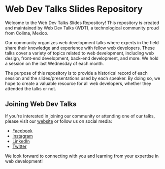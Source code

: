 # Web Dev Talks Slides Repository

Welcome to the Web Dev Talks Slides Repository! This repository is created and maintained by Web Dev Talks (WDT), a technological community proud from Colima, Mexico.

Our community organizes web development talks where experts in the field share their knowledge and experience with fellow web developers. These talks cover a variety of topics related to web development, including web design, front-end development, back-end development, and more. We hold a session on the last Wednesday of each month.

The purpose of this repository is to provide a historical record of each session and the slides/presentations used by each speaker. By doing so, we hope to create a valuable resource for all web developers, whether they attended the talks or not.

## Joining Web Dev Talks

If you're interested in joining our community or attending one of our talks, please visit our [website](https://www.webdevtalks.mx/#/about) or follow us on social media:

- [Facebook](https://www.facebook.com/ColimaWebDevTalks)
- [Instagram](https://www.instagram.com/webdevtalksmx/)
- [LinkedIn](https://www.linkedin.com/company/web-dev-talks/)
- [Twitter](https://twitter.com/webdevtalksmx)

We look forward to connecting with you and learning from your expertise in web development!

